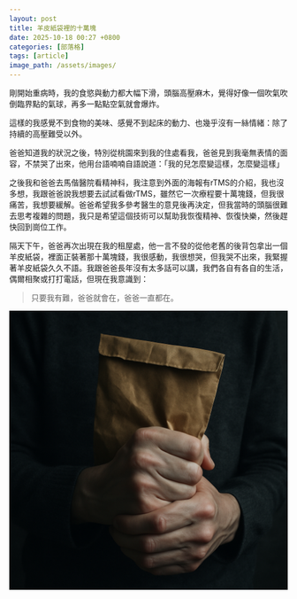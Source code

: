 ```yaml
---
layout: post
title: 羊皮紙袋裡的十萬塊
date: 2025-10-18 00:27 +0800
categories: [部落格]
tags: [article]
image_path: /assets/images/
---
```


剛開始重病時，我的食慾與動力都大幅下滑，頭腦高壓麻木，覺得好像一個吹氣吹倒臨界點的氣球，再多一點點空氣就會爆炸。

這樣的我感覺不到食物的美味、感覺不到起床的動力、也幾乎沒有一絲情緒：除了持續的高壓難受以外。

爸爸知道我的狀況之後，特別從桃園來到我的住處看我，爸爸見到我毫無表情的面容，不禁哭了出來，他用台語喃喃自語說道：「我的兒怎麼變這樣，怎麼變這樣」

之後我和爸爸去馬偕醫院看精神科，我注意到外面的海報有rTMS的介紹，我也沒多想，我跟爸爸說我想要去試試看做rTMS，雖然它一次療程要十萬塊錢，但我很痛苦，我想要緩解。爸爸希望我多參考醫生的意見後再決定，但我當時的頭腦很難去思考複雜的問題，我只是希望這個技術可以幫助我恢復精神、恢復快樂，然後趕快回到崗位工作。

隔天下午，爸爸再次出現在我的租屋處，他一言不發的從他老舊的後背包拿出一個羊皮紙袋，裡面正裝著那十萬塊錢，我很感動，我很想哭，但我哭不出來，我緊握著羊皮紙袋久久不語。我跟爸爸長年沒有太多話可以講，我們各自有各自的生活，偶爾相聚或打打電話，但現在我意識到：
> 只要我有難，爸爸就會在，爸爸一直都在。

![alt text](</assets/images/2025-10-17-羊皮紙袋裡的十萬塊/ChatGPT Image 2025年10月18日 上午12_42_41.png>) 
